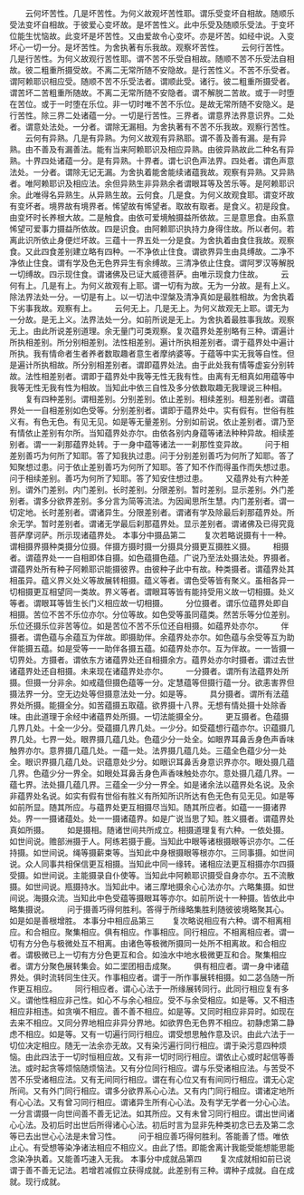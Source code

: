 <!-- { "loadSidebar": true } -->
　　云何坏苦性。几是坏苦性。为何义故观坏苦性耶。谓乐受变坏自相故。随顺乐受法变坏自相故。于彼爱心变坏故。是坏苦性义。此中乐受及随顺乐受法。于变坏位能生忧恼故。此变坏是坏苦性。又由爱故令心变坏。亦是坏苦。如经中说。入变坏心一切一分。是坏苦性。为舍执著有乐我故。观察坏苦性。
　　云何行苦性。几是行苦性。为何义故观行苦性耶。谓不苦不乐受自相故。随顺不苦不乐受法自相故。彼二粗重所摄受故。不离二无常所随不安隐故。是行苦性义。不苦不乐受者。谓阿赖耶识相应受。随顺不苦不乐受法者。谓顺此受。诸行。彼二粗重所摄受者。谓苦坏二苦粗重所随故。不离二无常所随不安隐者。谓不解脱二苦故。或于一时堕在苦位。或于一时堕在乐位。非一切时唯不苦不乐位。是故无常所随不安隐义。是行苦性。除三界二处诸蕴一分。一切是行苦性。三界者。谓意界法界意识界。二处者。谓意处法处。一分者。谓除无漏相。为舍执著有不苦不乐我故。观察行苦性。
　　云何有异熟。几是有异熟。为何义故观有异熟耶。谓不善及善有漏。是有异熟。由不善及有漏善法。能有当来阿赖耶识及相应异熟。由彼异熟故此二种名有异熟。十界四处诸蕴一分。是有异熟。十界者。谓七识色声法界。四处者。谓色声意法处。一分者。谓除无记无漏。为舍执着能舍能续诸蕴我故。观察有异熟。又异熟者。唯阿赖耶识及相应法。余但异熟生非异熟余者谓眼耳等及苦乐等。是阿赖耶识余。此唯得名异熟生。从异熟生故。云何食。几是食。为何义故观食耶。谓变坏故有变坏者。境界故有境界者。悕望故有悕望者。取故有取者。是食义。初是段食。由变坏时长养根大故。二是触食。由依可爱境触摄益所依故。三是意思食。由系意悕望可爱事力摄益所依故。四是识食。由阿赖耶识执持力身得住故。所以者何。若离此识所依止身便烂坏故。三蕴十一界五处一分是食。为舍执着由食住我故。观察食。又此四食差别建立略有四种。一不净依止住食。谓欲界异生由具缚故。二净不净依止住食。谓有学及色无色界异生有余缚故。三清净依止住食。谓阿罗汉等解脱一切缚故。四示现住食。谓诸佛及已证大威德菩萨。由唯示现食力住故。
　　云何有上。几是有上。为何义故观有上耶。谓一切有为故。无为一分故。是有上义。除法界法处一分。一切是有上。以一切法中涅槃及清净真如是最胜相故。为舍执着下劣事我故。观察有上。
　　云何无上。几是无上。为何义故观无上耶。谓无为一分故。是无上义。法界法处一分。如前所说是无上。为舍执着最胜事我故。观察无上。由此所说差别道理。余无量门可类观察。复次蕴界处差别略有三种。谓遍计所执相差别。所分别相差别。法性相差别。遍计所执相差别者。谓于蕴界处中遍计所执。我有情命者生者养者数取趣者意生者摩纳婆等。于蕴等中实无我等自性。但是遍计所执相故。所分别相差别者。谓即蕴界处法。由于此处我有情等虚妄分别转故。法性相差别者。谓即于蕴界处中我等无性无我有性。由离有无相真如用蕴等中我等无性无我有性为相故。当知此中依三自性及多分依数取趣无我理说三种相。
　　复有四种差别。谓相差别。分别差别。依止差别。相续差别。相差别者。谓蕴界处一一自相差别如色受等。分别差别者。谓即于蕴界处中。实有假有。世俗有胜义有。有色无色。有见无见。如是等无量差别。分别如前说。依止差别者。谓乃至有情依止差别有尔所。当知蕴界处亦尔。由依各别内身蕴等诸法种种异故。相续差别者。谓一一刹那蕴界处转。于一身中蕴等诸法一一刹那性变异故。
　　问于相差别善巧为何所了知耶。答了知我执过患。问于分别差别善巧为何所了知耶。答了知聚想过患。问于依止差别善巧为何所了知耶。答了知不作而得虽作而失想过患。问于相续差别。善巧为何所了知耶。答了知安住想过患。
　　又蕴界处有六种差别。谓外门差别。内门差别。长时差别。分限差别。暂时差别。显示差别。外门差别者。谓多分欲界差别。多分言为简等流法。为因闻思所生慧。内门差别者。谓一切定地。长时差别者。谓诸异生。分限差别者。谓诸有学及除最后刹那蕴界处。所余无学。暂时差别者。谓诸无学最后刹那蕴界处。显示差别者。谓诸佛及已得究竟菩萨摩诃萨。所示现诸蕴界处。
本事分中摄品第二
　　复次若略说摄有十一种。谓相摄界摄种类摄分位摄。伴摄方摄时摄一分摄具分摄更互摄胜义摄。
　　相摄者。谓蕴界处一一自相即体自摄。如色蕴摄色蕴。广说乃至法处摄法处。界摄者。谓蕴界处所有种子阿赖耶识能摄彼界。由彼种子此中有故。种类摄者。谓蕴界处其相虽异。蕴义界义处义等故展转相摄。蕴义等者。谓色受等皆有聚义。虽相各异一切相摄更互相望同一类故。界义等者。谓眼耳等皆有能持受用义故一切相摄。处义等者。谓眼耳等皆生长门义相应故一切相摄。
　　分位摄者。谓乐位蕴界处即自相摄。苦位不苦不乐位亦尔。分位等故。如色受等虽同蕴类。然苦乐等分位差别。乐位还摄乐位非苦等位。如是苦位不苦不乐位还自相摄。如蕴界处亦尔。
　　伴摄者。谓色蕴与余蕴互为伴故。即摄助伴。余蕴界处亦尔。如色蕴与余受等互为助伴能摄五蕴。如是受等一一助伴各摄五蕴。如蕴界处亦尔。互为伴故。一一皆摄一切界处。方摄者。谓依东方诸蕴界处还自相摄余方。蕴界处亦尔时摄者。谓过去世诸蕴界处还自相摄。未来现在诸蕴界处亦尔。
　　一分摄者。谓所有法蕴界处所摄。但摄一分非余。如戒蕴但摄色蕴等一分。定慧蕴等但摄行蕴一分。欲恚害界但摄法界一分。空无边处等但摄意法处一分。如是等。
　　具分摄者。谓所有法蕴界处所摄。能摄全分。如苦蕴摄五取蕴。欲界摄十八界。无想有情处摄十处除香味。由此道理于余经中诸蕴界处所摄。一切法能摄全分。
　　更互摄者。色蕴摄几界几处。十全一少分。受蕴摄几界几处。一少分。如受蕴想行蕴亦尔。识蕴摄几界几处。七界一处。眼界摄几蕴几处。色蕴少分一处全。如眼界耳鼻舌身色声香味触界亦尔。意界摄几蕴几处。一蕴一处。法界摄几蕴几处。三蕴全色蕴少分一处全。眼识界摄几蕴几处。识蕴意处少分。如眼识耳鼻舌身意识界亦尔。眼处摄几蕴几界。色蕴少分一界全。如眼处耳鼻舌身色声香味触处亦尔。意处摄几蕴几界。一蕴七界。法处摄几蕴几界。三蕴全一少分一界全。如是诸余法以蕴界处名说。及余非蕴界处名说。如实有假有世俗有胜义有所知所识所达有色无色有见无见。如是等如前所显。随其所应。与蕴界处更互相摄尽当知。随其所应者。如蕴一一摄诸界处。界一一摄诸蕴处。处一一摄诸蕴界。如是广说当思了知。胜义摄者。谓蕴界处真如所摄。
　　如是摄相。随诸世间共所成立。相摄道理复有六种。一依处摄。如世间说。赡部洲摄于人。阿练若摄于鹿。当知此中眼等诸根摄眼等识亦尔。二任持摄。如世间说。绳等摄薪束等。当知此中身根摄眼等根亦尔。三同事摄。如世间说。众人同事共相保信更互相摄。当知此中同一缘转。诸相应法更互相摄亦尔四摄受摄。如世间说。主能摄录自仆使等。当知此中阿赖耶识摄受自身亦尔。五不流散摄。如世间说。瓶摄持水。当知此中。诸三摩地摄余心心法亦尔。六略集摄。如世间说。海摄众流。当知此中色受蕴等摄眼耳等亦尔。如前所说十一种摄。皆依此中略集摄说。
　　问于摄善巧得何胜利。答得于所缘略集胜利随彼彼境略聚其心。如是如是善根增胜。
本事分中相应品第三
　　复次略说相应有六种。谓不相离相应。和合相应。聚集相应。俱有相应。作事相应。同行相应。不相离相应者。谓一切有方分色与极微处互不相离。由诸色等极微所摄同一处所不相离故。和合相应者。谓极微已上一切有方分色更互和合。如浊水中地水极微更互和合。聚集相应者。谓方分聚色展转集会。如二埿团相击成聚。
　　俱有相应者。谓一身中诸蕴界处。俱时流转同生住灭。作事相应者。谓于一所作事展转相摄。如二苾刍随一所作更互相应。
　　同行相应者。谓心心法于一所缘展转同行。此同行相应复有多义。谓他性相应非己性。如心不与余心相应。受不与余受相应。如是等。又不相违相应非相违。如贪嗔不相应。善不善不相应。如是等。又同时相应非异时。如现在去来不相应。又同分界地相应非异分界地。如欲界色无色界不相应。初静虑第二静虑不相应。如是等。又有一切遍行同行相应。谓受想思触作意及识。由此六法于一切位决定相应。随无一法余亦无故。又有染污遍行同行相应。谓于染污意四种烦恼。由此四法于一切时恒相应故。又有非一切时同行相应。谓依止心或时起信等善法。或时起贪等烦恼随烦恼法。又有分位同行相应。谓与乐受诸相应法。与苦受不苦不乐受诸相应法。又有无间同行相应。谓在有心位又有有间同行相应。谓无心定所间。又有外门同行相应。谓多分欲界系心心法。又有内门同行相应。谓诸定地所有心心法。又有曾习同行相应。谓诸异生所有心心法。及有学无学者一分心心法。一分言谓摄一向世间善不善无记法。如其所应。又有未曾习同行相应。谓出世间诸心心法。及初后时出世后所得诸心心法。初后时言为显非先种类初念已去及第二念等已去出世心心法是未曾习性。
　　问于相应善巧得何胜利。答能善了悟。唯依止心。有受想等染净诸法相应不相应义。由此了悟。即能舍离计我能受能想能思能念染净执着。又能善巧速入无我。
本事分中成就品第四
　　复次成就相如前已说谓于善不善无记法。若增若减假立获得成就。此差别有三种。谓种子成就。自在成就。现行成就。
